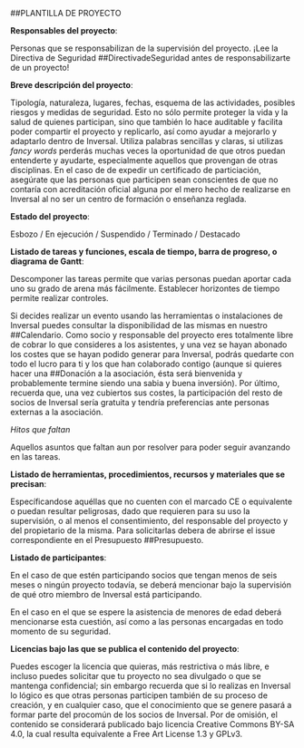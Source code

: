 ##PLANTILLA DE PROYECTO

**Responsables del proyecto**: 

Personas que se responsabilizan de la supervisión del proyecto. ¡Lee la Directiva de Seguridad ##DirectivadeSeguridad antes de responsabilizarte de un proyecto!


**Breve descripción del proyecto**:

Tipología, naturaleza, lugares, fechas, esquema de las actividades, posibles riesgos y medidas de seguridad. Esto no sólo permite proteger la vida y la salud de quienes participan, sino que también lo hace auditable y facilita poder compartir el proyecto y replicarlo, así como ayudar a mejorarlo y adaptarlo dentro de Inversal. Utiliza palabras sencillas y claras, si utilizas *fancy words* perderás muchas veces la oportunidad de que otros puedan entenderte y ayudarte, especialmente aquellos que provengan de otras disciplinas. En el caso de de expedir un certificado de particiación, asegúrate que las personas que participen sean conscientes de que no contaría con acreditación oficial alguna por el mero hecho de realizarse en Inversal al no ser un centro de formación o enseñanza reglada.


**Estado del proyecto**: 

Esbozo / En ejecución / Suspendido / Terminado / Destacado


**Listado de tareas y funciones, escala de tiempo, barra de progreso, o diagrama de Gantt**:

Descomponer las tareas permite que varias personas puedan aportar cada uno su grado de arena más fácilmente. Establecer horizontes de tiempo permite realizar controles. 

Si decides realizar un evento usando las herramientas o instalaciones de Inversal puedes consultar la disponibilidad de las mismas en nuestro ##Calendario. Como socio y responsable del proyecto eres totalmente libre de cobrar lo que consideres a los asistentes, y una vez se hayan abonado los costes que se hayan podido generar para Inversal, podrás quedarte con todo el lucro para ti y los que han colaborado contigo (aunque si quieres hacer una ##Donación a la asociación, ésta será bienvenida y probablemente termine siendo una sabia y buena inversión). Por último, recuerda que, una vez cubiertos sus costes, la participación del resto de socios de Inversal sería gratuita y tendría preferencias ante personas externas a la asociación.

*Hitos que faltan*

Aquellos asuntos que faltan aun por resolver para poder seguir avanzando en las tareas.

**Listado de herramientas, procedimientos, recursos y materiales que se precisan**:

Específicandose aquéllas que no cuenten con el marcado CE o equivalente o puedan resultar peligrosas, dado que requieren para su uso la supervisión, o al menos el consentimiento, del responsable del proyecto y del propietario de la misma. Para solicitarlas debera de abrirse el issue correspondiente en el Presupuesto ##Presupuesto.


**Listado de participantes**:

En el caso de que estén participando socios que tengan menos de seis meses o ningún proyecto todavía, se deberá mencionar bajo la supervisión de qué otro miembro de Inversal está participando. 

En el caso en el que se espere la asistencia de menores de edad deberá mencionarse esta cuestión, así como a las personas encargadas en todo momento de su seguridad.


**Licencias bajo las que se publica el contenido del proyecto**: 

Puedes escoger la licencia que quieras, más restrictiva o más libre, e incluso puedes solicitar que tu proyecto no sea divulgado o que se mantenga confidencial; sin embargo recuerda que si lo realizas en Inversal lo lógico es que otras personas participen también de su proceso de creación, y en cualquier caso, que el conocimiento que se genere pasará a formar parte del procomún de los socios de Inversal. Por de omisión, el contenido se considerará publicado bajo licencia Creative Commons BY-SA 4.0, la cual resulta equivalente a Free Art License 1.3 y GPLv3. 
